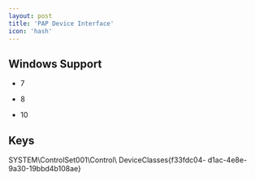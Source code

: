 ```yaml
---
layout: post
title: 'PAP Device Interface'
icon: 'hash'
---
```


## Windows Support

- 7

- 8

- 10



## Keys

SYSTEM\ControlSet001\Control\ DeviceClasses\{f33fdc04- d1ac-4e8e- 9a30-19bbd4b108ae}

